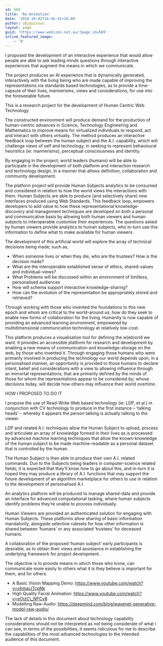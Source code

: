 ```yaml
---
id: 569
title: 'Re:Animation'
date: '2018-10-02T16:46:41+10:00'
author: ubiquitous
layout: page
guid: 'https://www.webizen.net.au/?page_id=569'
inline_featured_image:
    - '0'
---
```


<span style="font-weight: 400;">I proposed the development of an interactive experience that would allow people are able to ask leading minds questions through interactive experiences that augment the means in which we communicate. </span>

<span style="font-weight: 400;">The project produces an AI experience that is dynamically generated, interactively with the living being who are made capable of improving the representations via standards based technologies, as to provide a time-capsule of their lives, mannerisms, views and considerations, for use into the foreseeable future.</span>

<span style="font-weight: 400;">This is a research project for the development of Human Centric Web Technology. </span>

<span style="font-weight: 400;">The constructed environment will produce demand for the production of human-centric advances in Science, Technology Engineering and Mathematics to improve means for virtualized individuals to respond, act and interact with others virtually. The method produces an interactive feedback loop between the human subject and the A.I. capability, which will challenge views of self and technology, in seeking to represent behavioural heuristics (ie: mannerisms), perceptual consciousness and identity.</span>

<span style="font-weight: 400;">By engaging in the project; world leaders (humans) will be able to participate in the development of both platform and interaction research and technology design, in a manner that allows definition, collaboration and community development. </span>

<span style="font-weight: 400;">The platform project will provide Human Subjects analytics to be consumed and considered in relation to how the world views the interactions with them. Human Subjects are able to produce (and selectively share) new interfaces produced using Web Standards. This feedback loop, empowers developers to add value to how these representational knowledge-discovery and management techniques are developed on both a personal and communicative basis by allowing both human viewers and human subjects to interoperable customise their experiences. The questions asked by human viewers provide analytics to human subjects, who in-turn use this information to define what to make available for human viewers.</span>

<span style="font-weight: 400;">The development of this artificial world will explore the array of technical decisions being made; such as, </span>

- <span style="font-weight: 400;">When someone lives or when they die, who are the trustees? How is the decision made?</span>
- <span style="font-weight: 400;">What are the interoperable established sense of ethics, shared-values and individual-views?</span>
- <span style="font-weight: 400;">What Problems will be discussed within an environment of limitless, personalised audiences</span>
- <span style="font-weight: 400;">How will schema support interactive knowledge-sharing? </span>
- <span style="font-weight: 400;">How can the evolution of the representation be appropriately stored and retrieved? </span>

<span style="font-weight: 400;">Through working with those who invented the foundations to this new epoch</span><span style="font-weight: 400;"> and whom are critical to the world-around us; how do they seek to enable new forms of collaboration for the living. Humanity is now capable of providing an advanced learning environment, empowered by multidimensional communication technology at relatively low-cost. </span>

<span style="font-weight: 400;">This platform produces a visualisation tool for defining the w(eb)orld we want. It provides an accessible platform for research and development by enabling a new means of communication and knowledge-storage on the web, by those who invented it. Through engaging those humans who were primarily involved in producing the technology our world depends upon, in a personalised manner, an opportunity is provided to those humans to declare intent, belief and considerations with a view to allowing influence through an immortal representations; that are primarily defined by the minds of those for whom the representations appear to be considered by; whose decisions today, will decide how others may influence their world overtime.</span>

<span style="font-weight: 400;">HOW I PROPOSED TO DO IT</span>

<span style="font-weight: 400;">I propose the use of Read-Write-Web based technology (ie: LDP, et.al.) in conjunction with CV</span><span style="font-weight: 400;"> technology to produce in the first instance – ‘talking heads’ – whereby it appears the person talking is actually talking to the viewer. </span>

<span style="font-weight: 400;">LDP and related A.I. techniques allow the Human Subject to upload, process and articulate an array of knowledge formed in their lives as is processed by advanced machine learning techniques that allow the known-knowledge of the human subject to be made machine-readable as a personal dataset that is controlled by the human. </span>

<span style="font-weight: 400;">The Human Subject is then able to produce their own A.I. related commands. Due to the Subjects being leaders in computer-science related fields; it is expected that they’ll know how to go about this, and in-turn it is hoped they may produce a library of A.I. functions that may support the future development of an algorithm marketplace for others to use in relation to the development of personalised A.I.</span>

<span style="font-weight: 400;">An analytics platform will be produced to manage shared-data and provide an interface for advanced computational tasking, where human subjects identify problems they’re unable to process individually. </span>

<span style="font-weight: 400;">Human Viewers are provided an authenticated solution for engaging with Human Subjects. These platforms allow sharing of basic information mandatorily, alongside selective rulesets for how other information is shared between ‘humans’ or any associated ‘trustees’ for deceased humans. </span>

<span style="font-weight: 400;">A collaboration of the proposed ‘human subject’ early participants is desirable, as to obtain their views and assistance in establishing the underlying framework for project development. </span>

<span style="font-weight: 400;">The objective is to provide means in which those who know, can communicate more easily to others what it is they believe is important for them, and for others.</span>

- <span style="font-weight: 400;">A Basic Vision Mapping Demo: </span>[<span style="font-weight: 400;">https://www.youtube.com/watch?v=ohmajJTcpNk</span>](https://www.youtube.com/watch?v=ohmajJTcpNk)
- <span style="font-weight: 400;">High Quality Facial Animation: </span>[<span style="font-weight: 400;">https://www.youtube.com/watch?v=eOjzC\_NPCv8</span>](https://www.youtube.com/watch?v=eOjzC_NPCv8)
- <span style="font-weight: 400;">Modelling Raw-Audio: </span>[<span style="font-weight: 400;">https://deepmind.com/blog/wavenet-generative-model-raw-audio/</span>](https://deepmind.com/blog/wavenet-generative-model-raw-audio/)

<span style="font-weight: 400;">The lack of details in this document about technology capability considerations should not be interpreted as not being considerate of what i can see, in terms of the possibilities, it seems ridiculous for me to describe the capabilities of the most advanced technologies to the intended audience of this document. </span>